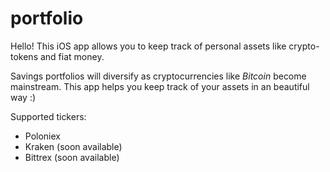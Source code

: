 # portfolio
Hello! This iOS app allows you to keep track of personal assets like crypto-tokens and fiat money. 

Savings portfolios will diversify as cryptocurrencies like _Bitcoin_ become mainstream. This app helps you keep track of your assets in an beautiful way :)

Supported tickers:
- Poloniex
- Kraken (soon available)
- Bittrex (soon available)
